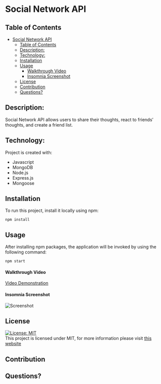# Social Network API

## Table of Contents

- [Social Network API](#social-network-api)
  - [Table of Contents](#table-of-contents)
  - [Description:](#description)
  - [Technology:](#technology)
  - [Installation](#installation)
  - [Usage](#usage)
      - [Walkthrough Video](#walkthrough-video)
      - [Insomnia Screenshot](#insomnia-screenshot)
  - [License](#license)
  - [Contribution](#contribution)
  - [Questions?](#questions)

## Description:

Social Network API allows users to share their thoughts, react to friends’ thoughts, and create a friend list.

## Technology:

Project is created with:

- Javascript
- MongoDB
- Node.js
- Express.js
- Mongoose

## Installation

To run this project, install it locally using npm:

```
npm install
```

## Usage

After installing npm packages, the application will be invoked by using the following command:

```
npm start
```

#### Walkthrough Video

[Video Demonstration]()

#### Insomnia Screenshot

![Screenshot]()

## License

[![License: MIT](https://img.shields.io/badge/License-MIT-yellow.svg)](https://opensource.org/licenses/MIT) <br>
This project is licensed under MIT, for more information please visit [this website](https://opensource.org/licenses/MIT)

## Contribution


## Questions?
